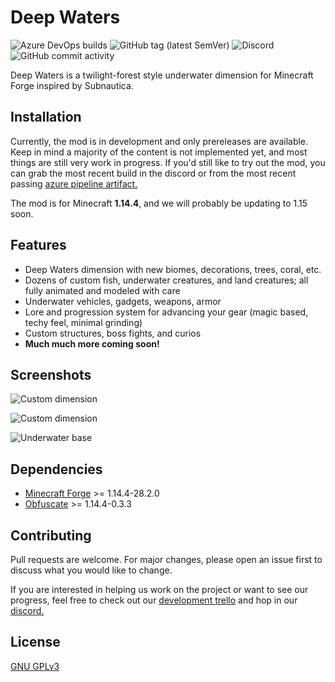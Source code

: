 # Deep Waters
![Azure DevOps builds](https://img.shields.io/azure-devops/build/tincrayon/46715ca0-e96d-4a90-bb5b-0f73def71a8b/1?color=0078D4&label=Azure%20Pipelines&logo=azure%20pipelines&style=for-the-badge)                ![GitHub tag (latest SemVer)](https://img.shields.io/github/v/tag/bernie-g/deepwaters?label=version&logo=github&color=DFB317&style=for-the-badge) 
![Discord](https://img.shields.io/discord/695117761956937779?style=for-the-badge&color=7289DA&logo=discord&label=Discord)
![GitHub commit activity](https://img.shields.io/github/commit-activity/m/bernie-g/deepwaters?color=green&label=Commits&logo=git&style=for-the-badge)


Deep Waters is a twilight-forest style underwater dimension for Minecraft Forge inspired by Subnautica. 


## Installation

Currently, the mod is in development and only prereleases are available. Keep in mind a majority of the content is not implemented yet, and most things are still very work in progress. If you'd still like to try out the mod, you can grab the most recent build in the discord or from the most recent passing [azure pipeline artifact.](https://pip.pypa.io/en/stable/)

The mod is for Minecraft **1.14.4**, and we will probably be updating to 1.15 soon.

## Features

* Deep Waters dimension with new biomes, decorations, trees, coral, etc.
* Dozens of custom fish, underwater creatures, and land creatures; all fully animated and modeled with care
* Underwater vehicles, gadgets, weapons, armor
* Lore and progression system for advancing your gear (magic based, techy feel, minimal grinding)
* Custom structures, boss fights, and curios
* **Much much more coming soon!**

## Screenshots
![Custom dimension](https://cdn.discordapp.com/attachments/695271473794777198/696414785553694810/unknown.png)

![Custom dimension](https://cdn.discordapp.com/attachments/695117761956937782/699795370959437844/2020-04-13_22.48.08.png?width=1204&height=677)

![Underwater base](https://media.discordapp.net/attachments/695117761956937782/699803276249661470/2020-04-14_22.08.08.png?width=1204&height=677)
## Dependencies

* [Minecraft Forge](https://files.minecraftforge.net/maven/net/minecraftforge/forge/index_1.14.4.html) >= 1.14.4-28.2.0
* [Obfuscate](https://www.curseforge.com/minecraft/mc-mods/obfuscate) >= 1.14.4-0.3.3

## Contributing
Pull requests are welcome. For major changes, please open an issue first to discuss what you would like to change.

If you are interested in helping us work on the project or want to see our progress, feel free to check out our [development trello](https://trello.com/b/SkjlqWhx/deep-waters-dev-todo-list) and hop in our [discord.](https://discord.gg/YVdekhS)

## License
[GNU GPLv3](https://choosealicense.com/licenses/gpl-3.0/)
